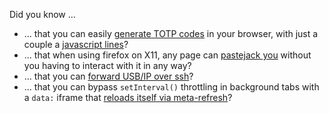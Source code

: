 Did you know ...

- ... that you can easily [generate TOTP codes](https://turistu.github.io/totp.html) in your browser, with just a couple a [javascript lines](https://github.com/turistu/totp-in-javascript/blob/main/totp.js)?
- ... that when using firefox on X11, any page can [pastejack you](https://github.com/turistu/odds-n-ends/blob/main/firefox/pastejack.md) without you having to interact with it in any way?
- ... that you can [forward USB/IP over ssh](https://github.com/turistu/usbip-ssh)?
- ... that you can bypass `setInterval()` throttling in background tabs with a `data:` iframe that [reloads itself via meta-refresh](https://github.com/turistu/odds-n-ends/blob/main/firefox/iframe-meta-refresh.md)?
